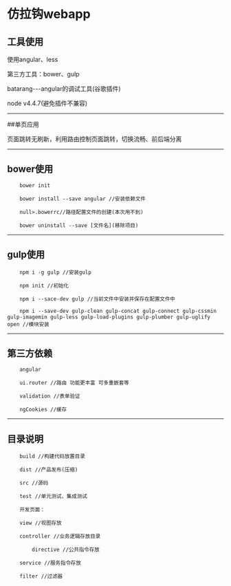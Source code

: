 # 仿拉钩webapp

## 工具使用

使用angular、less

第三方工具：bower、gulp

batarang---angular的调试工具(谷歌插件)

node v4.4.7(避免插件不兼容)
***

##单页应用

页面跳转无刷新，利用路由控制页面跳转，切换流畅、前后端分离
***

## bower使用

```
	bower init

	bower install --save angular //安装依赖文件

	null>.bowerrc//路径配置文件的创建(本次用不到)

	bower uninstall --save [文件名](移除项目)
```
***

## gulp使用

```
	npm i -g gulp //安装gulp

	npm init //初始化

	npm i --sace-dev gulp //当前文件中安装并保存在配置文件中

	npm i --save-dev gulp-clean gulp-concat gulp-connect gulp-cssmin gulp-imagemin gulp-less gulp-load-plugins gulp-plumber gulp-uglify open //模块安装
```
***
## 第三方依赖

```
	angular 

	ui.router //路由 功能更丰富 可多重嵌套等

	validation //表单验证

	ngCookies //缓存

```
***
## 目录说明

```
	build //构建代码放置目录

	dist //产品发布(压缩)

	src //源码

	test //单元测试，集成测试

    开发页面：

	view //视图存放

	controller //业务逻辑存放目录 

		directive //公共指令存放

	service //服务指令存放

	filter //过滤器
```